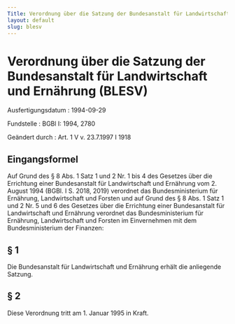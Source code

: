 ```yaml
---
Title: Verordnung über die Satzung der Bundesanstalt für Landwirtschaft und Ernährung
layout: default
slug: blesv
---
```


# Verordnung über die Satzung der Bundesanstalt für Landwirtschaft und Ernährung (BLESV)

Ausfertigungsdatum
:   1994-09-29

Fundstelle
:   BGBl I: 1994, 2780

Geändert durch
:   Art. 1 V v. 23.7.1997 I 1918


## Eingangsformel

Auf Grund des § 8 Abs. 1 Satz 1 und 2 Nr. 1 bis 4 des Gesetzes über
die Errichtung einer Bundesanstalt für Landwirtschaft und Ernährung
vom 2. August 1994 (BGBl. I S. 2018, 2019) verordnet das
Bundesministerium für Ernährung, Landwirtschaft und Forsten und auf
Grund des § 8 Abs. 1 Satz 1 und 2 Nr. 5 und 6 des Gesetzes über die
Errichtung einer Bundesanstalt für Landwirtschaft und Ernährung
verordnet das Bundesministerium für Ernährung, Landwirtschaft und
Forsten im Einvernehmen mit dem Bundesministerium der Finanzen:


## § 1

Die Bundesanstalt für Landwirtschaft und Ernährung erhält die
anliegende Satzung.


## § 2

Diese Verordnung tritt am 1. Januar 1995 in Kraft.

